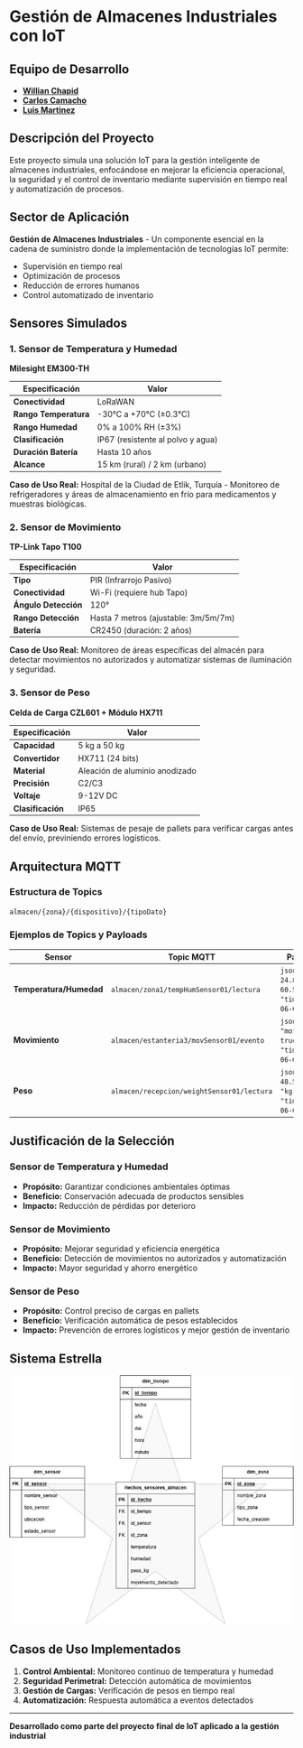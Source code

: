 # Gestión de Almacenes Industriales con IoT

## Equipo de Desarrollo
- **[Willian Chapid](https://github.com/Wislian/)**
- **[Carlos Camacho](https://github.com/ccamacho02)**
- **[Luis Martinez](https://github.com/FELIPE8976/)**

## Descripción del Proyecto

Este proyecto simula una solución IoT para la gestión inteligente de almacenes industriales, enfocándose en mejorar la eficiencia operacional, la seguridad y el control de inventario mediante supervisión en tiempo real y automatización de procesos.

## Sector de Aplicación

**Gestión de Almacenes Industriales** - Un componente esencial en la cadena de suministro donde la implementación de tecnologías IoT permite:
- Supervisión en tiempo real
- Optimización de procesos
- Reducción de errores humanos
- Control automatizado de inventario

## Sensores Simulados

### 1. Sensor de Temperatura y Humedad

**Milesight EM300-TH**

| Especificación | Valor |
|----------------|--------|
| **Conectividad** | LoRaWAN |
| **Rango Temperatura** | -30°C a +70°C (±0.3°C) |
| **Rango Humedad** | 0% a 100% RH (±3%) |
| **Clasificación** | IP67 (resistente al polvo y agua) |
| **Duración Batería** | Hasta 10 años |
| **Alcance** | 15 km (rural) / 2 km (urbano) |

**Caso de Uso Real:** Hospital de la Ciudad de Etlik, Turquía - Monitoreo de refrigeradores y áreas de almacenamiento en frío para medicamentos y muestras biológicas.

### 2. Sensor de Movimiento

**TP-Link Tapo T100**

| Especificación | Valor |
|----------------|--------|
| **Tipo** | PIR (Infrarrojo Pasivo) |
| **Conectividad** | Wi-Fi (requiere hub Tapo) |
| **Ángulo Detección** | 120° |
| **Rango Detección** | Hasta 7 metros (ajustable: 3m/5m/7m) |
| **Batería** | CR2450 (duración: 2 años) |

**Caso de Uso Real:** Monitoreo de áreas específicas del almacén para detectar movimientos no autorizados y automatizar sistemas de iluminación y seguridad.

### 3. Sensor de Peso

**Celda de Carga CZL601 + Módulo HX711**

| Especificación | Valor |
|----------------|--------|
| **Capacidad** | 5 kg a 50 kg |
| **Convertidor** | HX711 (24 bits) |
| **Material** | Aleación de aluminio anodizado |
| **Precisión** | C2/C3 |
| **Voltaje** | 9-12V DC |
| **Clasificación** | IP65 |

**Caso de Uso Real:** Sistemas de pesaje de pallets para verificar cargas antes del envío, previniendo errores logísticos.

## Arquitectura MQTT

### Estructura de Topics

```
almacen/{zona}/{dispositivo}/{tipoDato}
```

### Ejemplos de Topics y Payloads

| Sensor | Topic MQTT | Payload Ejemplo |
|--------|------------|-----------------|
| **Temperatura/Humedad** | `almacen/zona1/tempHumSensor01/lectura` | ```json{"temperature": 24.8,   "humidity": 60.5,   "timestamp": "2025-06-03T10:30:00Z" }``` |
| **Movimiento** | `almacen/estanteria3/movSensor01/evento` | ```json{   "motion_detected": true,   "timestamp": "2025-06-03T10:30:00Z" }``` |
| **Peso** | `almacen/recepcion/weightSensor01/lectura` | ```json{   "value": 48.5,   "unit": "kg",   "timestamp": "2025-06-03T10:30:00Z" }``` |

## Justificación de la Selección

### Sensor de Temperatura y Humedad
- **Propósito:** Garantizar condiciones ambientales óptimas
- **Beneficio:** Conservación adecuada de productos sensibles
- **Impacto:** Reducción de pérdidas por deterioro

### Sensor de Movimiento  
- **Propósito:** Mejorar seguridad y eficiencia energética
- **Beneficio:** Detección de movimientos no autorizados y automatización
- **Impacto:** Mayor seguridad y ahorro energético

### Sensor de Peso
- **Propósito:** Control preciso de cargas en pallets
- **Beneficio:** Verificación automática de pesos establecidos
- **Impacto:** Prevención de errores logísticos y mejor gestión de inventario

## Sistema Estrella
![Esquema estrella](./images/Esquema-estrella.jpg "Arquitectura del sistema en esquema estrella")

## Casos de Uso Implementados

1. **Control Ambiental:** Monitoreo continuo de temperatura y humedad
2. **Seguridad Perimetral:** Detección automática de movimientos
3. **Gestión de Cargas:** Verificación de pesos en tiempo real
4. **Automatización:** Respuesta automática a eventos detectados

---

**Desarrollado como parte del proyecto final de IoT aplicado a la gestión industrial**
